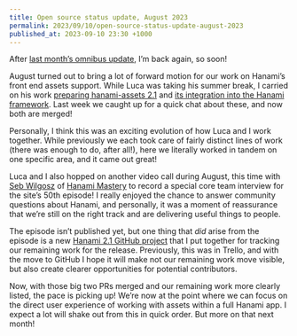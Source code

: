 ```yaml
---
title: Open source status update, August 2023
permalink: 2023/09/10/open-source-status-update-august-2023
published_at: 2023-09-10 23:30 +1000
---
```


After [last month’s omnibus update](/writing/2023/07/23/open-source-status-update-october-2022-july-2023), I’m back again, so soon!

August turned out to bring a lot of forward motion for our work on Hanami’s front end assets support. While Luca was taking his summer break, I carried on his work [preparing hanami-assets 2.1](https://github.com/hanami/assets/pull/120) and [its integration into the Hanami framework](https://github.com/hanami/hanami/pull/1319). Last week we caught up for a quick chat about these, and now both are merged!

Personally, I think this was an exciting evolution of how Luca and I work together. While previously we each took care of fairly distinct lines of work (there was enough to do, after all!), here we literally worked in tandem on one specific area, and it came out great!

Luca and I also hopped on another video call during August, this time with [Seb Wilgosz](http://github.com/swilgosz) of [Hanami Mastery](https://hanamimastery.com/) to record a special core team interview for the site’s 50th episode! I really enjoyed the chance to answer community questions about Hanami, and personally, it was a moment of reassurance that we’re still on the right track and are delivering useful things to people.

The episode isn’t published yet, but one thing that _did_ arise from the episode is a new [Hanami 2.1 GitHub project](https://github.com/orgs/hanami/projects/2/views/1) that I put together for tracking our remaining work for the release. Previously, this was in Trello, and with the move to GitHub I hope it will make not our remaining work move visible, but also create clearer opportunities for potential contributors.

Now, with those big two PRs merged and our remaining work more clearly listed, the pace is picking up! We’re now at the point where we can focus on the direct user experience of working with assets within a full Hanami app. I expect a lot will shake out from this in quick order. But more on that next month!

